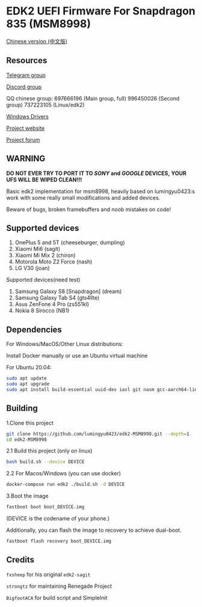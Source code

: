 # EDK2 UEFI Firmware For Snapdragon 835 (MSM8998)

[Chinese version (中文版)](https://github.com/lumingyu0423/edk2-MSM8998/blob/new/README.zh.md)

## Resources

[Telegram group](https://t.me/joinchat/MNjTmBqHIokjweeN0SpoyA)

[Discord group](https://discord.gg/XXBWfag)

QQ chinese group: 697666196 (Main group, full)  996450026 (Second group)  737223105 (Linux/edk2)

[Windows Drivers](https://github.com/edk2-porting/WOA-Drivers)

[Project website](https://renegade-project.org/)

[Project forum](https://forum.renegade-project.org/)

## WARNING

**DO NOT EVER TRY TO PORT IT TO *SONY* and *GOOGLE* DEVICES,**
**YOUR UFS WILL BE WIPED CLEAN!!!**

Basic edk2 implementation for msm8998, heavily based on lumingyu0423:s work with some really small modifications and added devices.

Beware of bugs, broken framebuffers and noob mistakes on code!

## Supported devices

1. OnePlus 5 and 5T (cheeseburger, dumpling)
2. Xiaomi Mi6 (sagit)
3. Xiaomi Mi Mix 2 (chiron)
4. Motorola Moto Z2 Force (nash)
5. LG V30 (joan)

Supported devices(need test)
1. Samsung Galaxy S8 [Snapdragon] (dream)
2. Samsung Galaxy Tab S4 (gts4llte)
3. Asus ZenFone 4 Pro (zs551kl)
4. Nokia 8 Sirocco (NB1)

## Dependencies

For Windows/MacOS/Other Linux distributions:

Install Docker manually or use an Ubuntu virtual machine

For Ubuntu 20.04:

```bash
sudo apt update
sudo apt upgrade
sudo apt install build-essential uuid-dev iasl git nasm gcc-aarch64-linux-gnu abootimg python3-distutils python3-pil python3-git gettext
```

## Building

1.Clone this project

```bash
git clone https://github.com/lumingyu0423/edk2-MSM8998.git --depth=1
cd edk2-MSM8998
```

2.1 Build this project (only on linux)

```bash
bash build.sh --device DEVICE
```

2.2 For Macos/Windows (you can use docker)

````bash
docker-compose run edk2 ./build.sh -d DEVICE
````

3.Boot the image

```bash
fastboot boot boot_DEVICE.img
```

(DEVICE is the codename of your phone.)

Additionally, you can flash the image to recovery to achieve dual-boot.

```bash
fastboot flash recovery boot_DEVICE.img
```

## Credits

`fxsheep` for his original `edk2-sagit`

`strongtz` for maintaining Renegade Project

`BigfootACA` for build script and SimpleInit


